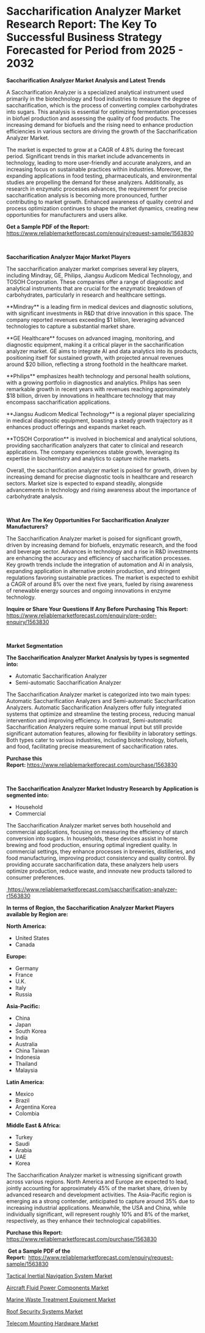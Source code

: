 <p><h1>Saccharification Analyzer Market Research Report: The Key To Successful Business Strategy Forecasted for Period from 2025 - 2032</h1></p><p><strong>Saccharification Analyzer Market Analysis and Latest Trends</strong></p>
<p><p>A Saccharification Analyzer is a specialized analytical instrument used primarily in the biotechnology and food industries to measure the degree of saccharification, which is the process of converting complex carbohydrates into sugars. This analysis is essential for optimizing fermentation processes in biofuel production and assessing the quality of food products. The increasing demand for biofuels and the rising need to enhance production efficiencies in various sectors are driving the growth of the Saccharification Analyzer Market.</p><p>The market is expected to grow at a CAGR of 4.8% during the forecast period. Significant trends in this market include advancements in technology, leading to more user-friendly and accurate analyzers, and an increasing focus on sustainable practices within industries. Moreover, the expanding applications in food testing, pharmaceuticals, and environmental studies are propelling the demand for these analyzers. Additionally, as research in enzymatic processes advances, the requirement for precise saccharification analysis is becoming more pronounced, further contributing to market growth. Enhanced awareness of quality control and process optimization continues to shape the market dynamics, creating new opportunities for manufacturers and users alike.</p></p>
<p><strong>Get a Sample PDF of the Report:&nbsp;</strong> <a href="https://www.reliablemarketforecast.com/enquiry/request-sample/1563830?utm_campaign=1875&utm_medium=2&utm_source=Github&utm_content=ia&utm_term=11042025&utm_id=saccharification-analyzer">https://www.reliablemarketforecast.com/enquiry/request-sample/1563830</a></p>
<p>&nbsp;</p>
<p><strong>Saccharification Analyzer Major Market Players</strong></p>
<p><p>The saccharification analyzer market comprises several key players, including Mindray, GE, Philips, Jiangsu Audicom Medical Technology, and TOSOH Corporation. These companies offer a range of diagnostic and analytical instruments that are crucial for the enzymatic breakdown of carbohydrates, particularly in research and healthcare settings.</p><p>**Mindray** is a leading firm in medical devices and diagnostic solutions, with significant investments in R&D that drive innovation in this space. The company reported revenues exceeding $1 billion, leveraging advanced technologies to capture a substantial market share.</p><p>**GE Healthcare** focuses on advanced imaging, monitoring, and diagnostic equipment, making it a critical player in the saccharification analyzer market. GE aims to integrate AI and data analytics into its products, positioning itself for sustained growth, with projected annual revenues around $20 billion, reflecting a strong foothold in the healthcare market.</p><p>**Philips** emphasizes health technology and personal health solutions, with a growing portfolio in diagnostics and analytics. Philips has seen remarkable growth in recent years with revenues reaching approximately $18 billion, driven by innovations in healthcare technology that may encompass saccharification applications.</p><p>**Jiangsu Audicom Medical Technology** is a regional player specializing in medical diagnostic equipment, boasting a steady growth trajectory as it enhances product offerings and expands market reach.</p><p>**TOSOH Corporation** is involved in biochemical and analytical solutions, providing saccharification analyzers that cater to clinical and research applications. The company experiences stable growth, leveraging its expertise in biochemistry and analytics to capture niche markets.</p><p>Overall, the saccharification analyzer market is poised for growth, driven by increasing demand for precise diagnostic tools in healthcare and research sectors. Market size is expected to expand steadily, alongside advancements in technology and rising awareness about the importance of carbohydrate analysis.</p></p>
<p>&nbsp;</p>
<p><strong>What Are The Key Opportunities For Saccharification Analyzer Manufacturers?</strong></p>
<p><p>The Saccharification Analyzer market is poised for significant growth, driven by increasing demand for biofuels, enzymatic research, and the food and beverage sector. Advances in technology and a rise in R&D investments are enhancing the accuracy and efficiency of saccharification processes. Key growth trends include the integration of automation and AI in analysis, expanding application in alternative protein production, and stringent regulations favoring sustainable practices. The market is expected to exhibit a CAGR of around 8% over the next five years, fueled by rising awareness of renewable energy sources and ongoing innovations in enzyme technology.</p></p>
<p><strong>Inquire or Share Your Questions If Any Before Purchasing This Report:</strong> <a href="https://www.reliablemarketforecast.com/enquiry/pre-order-enquiry/1563830?utm_campaign=1875&utm_medium=2&utm_source=Github&utm_content=ia&utm_term=11042025&utm_id=saccharification-analyzer">https://www.reliablemarketforecast.com/enquiry/pre-order-enquiry/1563830</a></p>
<p>&nbsp;</p>
<p><strong>Market Segmentation</strong></p>
<p><strong>The Saccharification Analyzer Market Analysis by types is segmented into:</strong></p>
<p><ul><li>Automatic Saccharification Analyzer</li><li>Semi-automatic Saccharification Analyzer</li></ul></p>
<p><p>The Saccharification Analyzer market is categorized into two main types: Automatic Saccharification Analyzers and Semi-automatic Saccharification Analyzers. Automatic Saccharification Analyzers offer fully integrated systems that optimize and streamline the testing process, reducing manual intervention and improving efficiency. In contrast, Semi-automatic Saccharification Analyzers require some manual input but still provide significant automation features, allowing for flexibility in laboratory settings. Both types cater to various industries, including biotechnology, biofuels, and food, facilitating precise measurement of saccharification rates.</p></p>
<p><strong>Purchase this Report:&nbsp;</strong><a href="https://www.reliablemarketforecast.com/purchase/1563830?utm_campaign=1875&utm_medium=2&utm_source=Github&utm_content=ia&utm_term=11042025&utm_id=saccharification-analyzer">https://www.reliablemarketforecast.com/purchase/1563830</a></p>
<p>&nbsp;</p>
<p><strong>The Saccharification Analyzer Market Industry Research by Application is segmented into:</strong></p>
<p><ul><li>Household</li><li>Commercial</li></ul></p>
<p><p>The Saccharification Analyzer market serves both household and commercial applications, focusing on measuring the efficiency of starch conversion into sugars. In households, these devices assist in home brewing and food production, ensuring optimal ingredient quality. In commercial settings, they enhance processes in breweries, distilleries, and food manufacturing, improving product consistency and quality control. By providing accurate saccharification data, these analyzers help users optimize production, reduce waste, and innovate new products tailored to consumer preferences.</p></p>
<p><a href="https://www.reliablemarketforecast.com/saccharification-analyzer-r1563830?utm_campaign=1875&utm_medium=2&utm_source=Github&utm_content=ia&utm_term=11042025&utm_id=saccharification-analyzer">&nbsp;https://www.reliablemarketforecast.com/saccharification-analyzer-r1563830</a></p>
<p><strong>In terms of Region, the Saccharification Analyzer Market Players available by Region are:</strong></p>
<p>
    <p> <strong> North America: </strong>
        <ul>
            <li>United States</li>
            <li>Canada</li>
        </ul>
        </p> 
    <p> <strong> Europe: </strong>
        <ul>
            <li>Germany</li>
            <li>France</li>
            <li>U.K.</li>
            <li>Italy</li>
            <li>Russia</li>
        </ul>
        </p> 
    <p> <strong> Asia-Pacific: </strong>
        <ul>
            <li>China</li>
            <li>Japan</li>
            <li>South Korea</li>
            <li>India</li>
            <li>Australia</li>
            <li>China Taiwan</li>
            <li>Indonesia</li>
            <li>Thailand</li>
            <li>Malaysia</li>
        </ul>
        </p> 
    <p> <strong> Latin America: </strong>
        <ul>
            <li>Mexico</li>
            <li>Brazil</li>
            <li>Argentina Korea</li>
            <li>Colombia</li>
        </ul>
        </p> 
    <p> <strong> Middle East & Africa: </strong>
        <ul>
            <li>Turkey</li>
            <li>Saudi</li>
            <li>Arabia</li>
            <li>UAE</li>
            <li>Korea</li>
        </ul>
    </p>
    </p>
<p><p>The Saccharification Analyzer market is witnessing significant growth across various regions. North America and Europe are expected to lead, jointly accounting for approximately 45% of the market share, driven by advanced research and development activities. The Asia-Pacific region is emerging as a strong contender, anticipated to capture around 35% due to increasing industrial applications. Meanwhile, the USA and China, while individually significant, will represent roughly 10% and 8% of the market, respectively, as they enhance their technological capabilities.</p></p>
<p><strong>Purchase this Report: </strong><a href="https://www.reliablemarketforecast.com/purchase/1563830?utm_campaign=1875&utm_medium=2&utm_source=Github&utm_content=ia&utm_term=11042025&utm_id=saccharification-analyzer">https://www.reliablemarketforecast.com/purchase/1563830</a></p>
<p>&nbsp;<strong>Get a Sample PDF of the Report:&nbsp;&nbsp;</strong><a href="https://www.reliablemarketforecast.com/enquiry/request-sample/1563830?utm_campaign=1875&utm_medium=2&utm_source=Github&utm_content=ia&utm_term=11042025&utm_id=saccharification-analyzer">https://www.reliablemarketforecast.com/enquiry/request-sample/1563830</a></p>
<p><strong></strong></p>
<p><p><a href="https://github.com/marloy8/Market-Research-Report-List-7/blob/main/tactical-inertial-navigation-system-market.md?utm_campaign=1875&utm_medium=2&utm_source=Github&utm_content=ia&utm_term=11042025&utm_id=saccharification-analyzer">Tactical Inertial Navigation System Market</a></p><p><a href="https://github.com/WashimHussain441/Market-Research-Report-List-2/blob/main/aircraft-fluid-power-components-market.md?utm_campaign=1875&utm_medium=2&utm_source=Github&utm_content=ia&utm_term=11042025&utm_id=saccharification-analyzer">Aircraft Fluid Power Components Market</a></p><p><a href="https://github.com/WillieWoodard/Market-Research-Report-List-7/blob/main/marine-waste-treatment-equipment-market.md?utm_campaign=1875&utm_medium=2&utm_source=Github&utm_content=ia&utm_term=11042025&utm_id=saccharification-analyzer">Marine Waste Treatment Equipment Market</a></p><p><a href="https://github.com/hgf64gh/Market-Research-Report-List-2/blob/main/roof-security-systems-market.md?utm_campaign=1875&utm_medium=2&utm_source=Github&utm_content=ia&utm_term=11042025&utm_id=saccharification-analyzer">Roof Security Systems Market</a></p><p><a href="https://github.com/SanjidaMahmud54/Market-Research-Report-List-2/blob/main/telecom-mounting-hardware-market.md?utm_campaign=1875&utm_medium=2&utm_source=Github&utm_content=ia&utm_term=11042025&utm_id=saccharification-analyzer">Telecom Mounting Hardware Market</a></p></p>